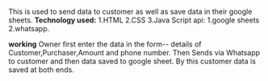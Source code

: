 This is used to send data to customer as well as save data in their google sheets.
**Technology used:**
1.HTML
2.CSS
3.Java Script
api:
1.google sheets
2.whatsapp.

**working**
Owner first enter the data in the form-- details of Customer,Purchaser,Amount and phone number.
Then Sends via Whatsapp to customer
and then data saved to google sheet.
By this customer data is saved at both ends.


